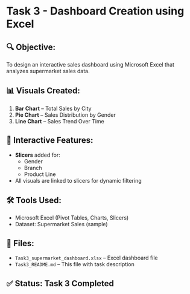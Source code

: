 # Task 3 - Dashboard Creation using Excel

## 🔍 Objective:
To design an interactive sales dashboard using Microsoft Excel that analyzes supermarket sales data.

## 📊 Visuals Created:
1. **Bar Chart** – Total Sales by City
2. **Pie Chart** – Sales Distribution by Gender
3. **Line Chart** – Sales Trend Over Time

## 🔘 Interactive Features:
- **Slicers** added for:
  - Gender
  - Branch
  - Product Line  
- All visuals are linked to slicers for dynamic filtering

## 🛠 Tools Used:
- Microsoft Excel (Pivot Tables, Charts, Slicers)
- Dataset: Supermarket Sales (sample)

## 📁 Files:
- `Task3_supermarket_dashboard.xlsx` – Excel dashboard file
- `Task3_README.md` – This file with task description

## ✅ Status: Task 3 Completed
